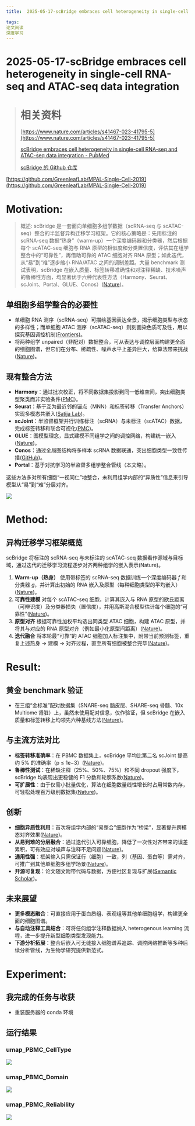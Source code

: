 ```yaml
---
title:  2025-05-17-scBridge embraces cell heterogeneity in single-cell RNA-seq and ATAC-seq data integration

tags:
论文阅读
深度学习
---
```


# 2025-05-17-scBridge embraces cell heterogeneity in single-cell RNA-seq and ATAC-seq data integration

> # 相关资料
>
> [https://www.nature.com/articles/s41467-023-41795-5](https://www.nature.com/articles/s41467-023-41795-5)
>
> [scBridge embraces cell heterogeneity in single-cell RNA-seq and ATAC-seq data integration - PubMed](https://pubmed.ncbi.nlm.nih.gov/37770437/)
>
> [scBridge 的 Github 仓库](https://github.com/XLearning-SCU/scBridge)

[https://github.com/GreenleafLab/MPAL-Single-Cell-2019](https://github.com/GreenleafLab/MPAL-Single-Cell-2019)

# Motivation:

> 概述:
> scBridge 是一套面向单细胞多组学数据（scRNA-seq 与 scATAC-seq）整合的半监督异构迁移学习框架。它的核心策略是：先用标注的 scRNA-seq 数据“热身”（warm-up）一个深度编码器和分类器，然后根据每个 scATAC-seq 细胞与 RNA 原型的相似度和分类置信度，评估其在组学整合中的“可靠性”，再借助可靠的 ATAC 细胞对齐 RNA 原型；如此迭代，从“易”到“难”逐步缩小 RNA/ATAC 之间的调制差距。大量 benchmark 测试表明，scBridge 在嵌入质量、标签转移准确性和对注释稀缺、技术噪声的鲁棒性方面，均显著优于六种代表性方法（Harmony、Seurat、scJoint、Portal、GLUE、Conos）([Nature](https://www.nature.com/articles/s41467-023-41795-5))。

## 单细胞多组学整合的必要性

- 单细胞 RNA 测序（scRNA-seq）可描绘基因表达全景，揭示细胞类型与状态的多样性；而单细胞 ATAC 测序（scATAC-seq）则刻画染色质可及性，用以探究基因调控机制([Frontiers](https://www.frontiersin.org/journals/genetics/articles/10.3389/fgene.2023.1199087/full?utm_source=chatgpt.com))。
- 将两种组学 unpaired（非配对）数据整合，可从表达与调控层面构建更全面的细胞图谱，但它们在分布、稀疏性、噪声水平上差异巨大，给算法带来挑战([Nature](https://www.nature.com/articles/s41467-023-41795-5))。

## 现有整合方法

- **Harmony**：通过批次校正，将不同数据集投影到同一低维空间，突出细胞类型聚类而非实验条件([PMC](https://pmc.ncbi.nlm.nih.gov/articles/PMC6884693/?utm_source=chatgpt.com))。
- **Seurat**：基于互为最近邻的锚点（MNN）和标签转移（Transfer Anchors）实现多模态共嵌入([Satija Lab](https://satijalab.org/seurat/articles/multimodal_vignette?utm_source=chatgpt.com))。
- **scJoint**：半监督框架并行训练标注（scRNA）与未标注（scATAC）数据，完成标签转移和联合可视化([PMC](https://pmc.ncbi.nlm.nih.gov/articles/PMC9186323/?utm_source=chatgpt.com))。
- **GLUE**：图模型理念，显式建模不同组学之间的调控网络，构建统一嵌入([Nature](https://www.nature.com/articles/s41587-022-01284-4?utm_source=chatgpt.com))。
- **Conos**：通过全局图结构将多样本 scRNA 数据联通，突出细胞类型一致性传播([GitHub](https://github.com/kharchenkolab/conos?utm_source=chatgpt.com))。
- **Portal**：基于对抗学习的半监督多组学整合管线（本文略）。

这些方法多对所有细胞“一视同仁”地整合，未利用组学内部的“异质性”信息来引导模型从“易”到“难”分层对齐。

![](static/BegjbomkVoa7Hpx1yEScx3mRn8f.png)

# Method:

## 异构迁移学习框架概览

scBridge 将标注的 scRNA-seq 与未标注的 scATAC-seq 数据看作源域与目标域，通过迭代的迁移学习流程逐步对齐两种组学的嵌入表示(Nature)。

1. **Warm-up（热身）**
   使用带标签的 scRNA-seq 数据训练一个深度编码器 $f$ 和分类器 $g$，并计算出初始的 RNA 嵌入及原型（每种细胞类型的平均嵌入）([Nature](https://www.nature.com/articles/s41467-023-41795-5))。
2. **可靠性建模**
   对每个 scATAC-seq 细胞，计算其嵌入与 RNA 原型的欧氏距离（可辨识度）及分类器损失（置信度），并用高斯混合模型估计每个细胞的“可靠性”([Nature](https://www.nature.com/articles/s41467-023-41795-5))。
3. **原型对齐**
   根据可靠性加权平均选出同类型 ATAC 细胞，构建 ATAC 原型，并将其与对应的 RNA 原型对齐（例如最小化原型间距离）([Nature](https://www.nature.com/articles/s41467-023-41795-5))。
4. **迭代融合**
   将本轮最“可靠”的 ATAC 细胞加入标注集中，附带当前预测标签，重复上述热身 → 建模 → 对齐过程，直至所有细胞被整合完毕([Nature](https://www.nature.com/articles/s41467-023-41795-5))。

# Result:

## 黄金 benchmark 验证

- 在三组“金标准”配对数据集（SNARE-seq 脑皮层、SHARE-seq 骨髓、10x Multiome 肾脏）上，虽然未使用配对信息，仅作验证，但 scBridge 在嵌入质量和标签转移上均领先六种基线方法([Nature](https://www.nature.com/articles/s41467-023-41795-5))。

## 与主流方法对比

- **标签转移准确率**：在 PBMC 数据集上，scBridge 平均比第二名 scJoint 提高约 5% 的准确率（p ≤ 1e−3）([Nature](https://www.nature.com/articles/s41467-023-41795-5))。
- **鲁棒性测试**：在稀缺注释（25%、50%、75%）和不同 dropout 强度下，scBridge 均表现出更稳健的 F1 分数和轮廓系数([Nature](https://www.nature.com/articles/s41467-023-41795-5))。
- **可扩展性**：由于仅需小批量优化，算法在细胞数量线性增长时占用常数内存，可轻松处理百万级别数据集([Nature](https://www.nature.com/articles/s41467-023-41795-5))。

## 创新

- **细胞异质性利用**：首次将组学内部的“易整合”细胞作为“桥梁”，显著提升跨模态对齐效果([Nature](https://www.nature.com/articles/s41467-023-41795-5))。
- **从易到难的分层融合**：通过迭代引入可靠细胞，降低了一次性对齐带来的误差累积，可有效应对噪声与注释不足问题([Nature](https://www.nature.com/articles/s41467-023-41795-5))。
- **通用性强**：框架输入只需保证行（细胞）一致，列（基因、蛋白等）需对齐，可推广到其他单细胞多组学场景([Nature](https://www.nature.com/articles/s41467-023-41795-5))。
- **开源可复现**：论文随文附带代码与数据，方便社区复现与扩展([Semantic Scholar](https://www.semanticscholar.org/paper/scBridge-embraces-cell-heterogeneity-in-single-cell-Li-Zhang/a9d3933a9902c9e710823df4284a7bf7ab024177?utm_source=chatgpt.com))。

## 未来展望

- **更多模态融合**：可直接应用于蛋白质组、表观组等其他单细胞组学，构建更全面的细胞图谱。
- **与自动注释工具结合**：可将任何组学注释数据纳入 heterogenous learning 流程，进一步提升新型细胞类型发现能力。
- **下游分析拓展**：整合后嵌入可无缝接入细胞谱系追踪、调控网络推断等多种后续分析管线，为生物学研究提供新范式。

# **Experiment:**

## 我完成的任务与收获

- 重装服务器的 conda 环境

## 运行结果

### umap_PBMC_CellType

![](static/UBqgbinpSoGu0hxkupYcYlelnvc.png)

### umap_PBMC_Domain

![](static/YzVibvyJhoS3Cexix0AcdNFDn6d.png)

### umap_PBMC_Reliability

![](static/KgrdbEYNSoTVI1xchbYccC0WnYb.png)
